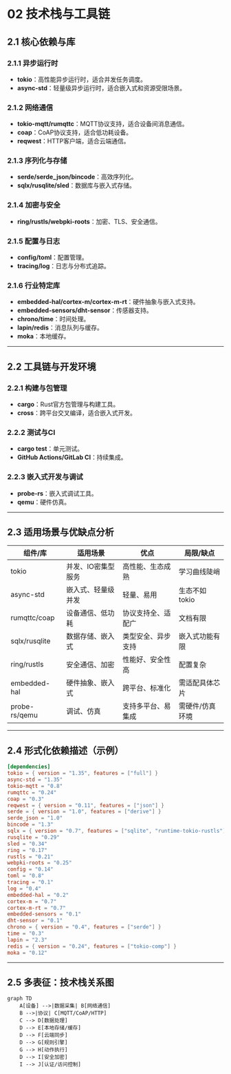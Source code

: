 # 02 技术栈与工具链

## 2.1 核心依赖与库

### 2.1.1 异步运行时

- **tokio**：高性能异步运行时，适合并发任务调度。
- **async-std**：轻量级异步运行时，适合嵌入式和资源受限场景。

### 2.1.2 网络通信

- **tokio-mqtt/rumqttc**：MQTT协议支持，适合设备间消息通信。
- **coap**：CoAP协议支持，适合低功耗设备。
- **reqwest**：HTTP客户端，适合云端通信。

### 2.1.3 序列化与存储

- **serde/serde_json/bincode**：高效序列化。
- **sqlx/rusqlite/sled**：数据库与嵌入式存储。

### 2.1.4 加密与安全

- **ring/rustls/webpki-roots**：加密、TLS、安全通信。

### 2.1.5 配置与日志

- **config/toml**：配置管理。
- **tracing/log**：日志与分布式追踪。

### 2.1.6 行业特定库

- **embedded-hal/cortex-m/cortex-m-rt**：硬件抽象与嵌入式支持。
- **embedded-sensors/dht-sensor**：传感器支持。
- **chrono/time**：时间处理。
- **lapin/redis**：消息队列与缓存。
- **moka**：本地缓存。

---

## 2.2 工具链与开发环境

### 2.2.1 构建与包管理

- **cargo**：Rust官方包管理与构建工具。
- **cross**：跨平台交叉编译，适合嵌入式开发。

### 2.2.2 测试与CI

- **cargo test**：单元测试。
- **GitHub Actions/GitLab CI**：持续集成。

### 2.2.3 嵌入式开发与调试

- **probe-rs**：嵌入式调试工具。
- **qemu**：硬件仿真。

---

## 2.3 适用场景与优缺点分析

| 组件/库         | 适用场景                   | 优点                   | 局限/缺点           |
|----------------|--------------------------|----------------------|--------------------|
| tokio          | 并发、IO密集型服务         | 高性能、生态成熟        | 学习曲线陡峭        |
| async-std      | 嵌入式、轻量级并发         | 轻量、易用             | 生态不如tokio       |
| rumqttc/coap   | 设备通信、低功耗           | 协议支持全、适配广      | 文档有限            |
| sqlx/rusqlite  | 数据存储、嵌入式           | 类型安全、异步支持      | 嵌入式功能有限      |
| ring/rustls    | 安全通信、加密             | 性能好、安全性高        | 配置复杂            |
| embedded-hal   | 硬件抽象、嵌入式           | 跨平台、标准化         | 需适配具体芯片      |
| probe-rs/qemu  | 调试、仿真                 | 支持多平台、易集成      | 需硬件/仿真环境     |

---

## 2.4 形式化依赖描述（示例）

```toml
[dependencies]
tokio = { version = "1.35", features = ["full"] }
async-std = "1.35"
tokio-mqtt = "0.8"
rumqttc = "0.24"
coap = "0.3"
reqwest = { version = "0.11", features = ["json"] }
serde = { version = "1.0", features = ["derive"] }
serde_json = "1.0"
bincode = "1.3"
sqlx = { version = "0.7", features = ["sqlite", "runtime-tokio-rustls"] }
rusqlite = "0.29"
sled = "0.34"
ring = "0.17"
rustls = "0.21"
webpki-roots = "0.25"
config = "0.14"
toml = "0.8"
tracing = "0.1"
log = "0.4"
embedded-hal = "0.2"
cortex-m = "0.7"
cortex-m-rt = "0.7"
embedded-sensors = "0.1"
dht-sensor = "0.1"
chrono = { version = "0.4", features = ["serde"] }
time = "0.3"
lapin = "2.3"
redis = { version = "0.24", features = ["tokio-comp"] }
moka = "0.12"
```

---

## 2.5 多表征：技术栈关系图

```mermaid
graph TD
    A[设备] -->|数据采集| B[网络通信]
    B -->|协议| C[MQTT/CoAP/HTTP]
    C --> D[数据处理]
    D --> E[本地存储/缓存]
    D --> F[云端同步]
    D --> G[规则引擎]
    G --> H[动作执行]
    D --> I[安全加密]
    I --> J[认证/访问控制]
```
